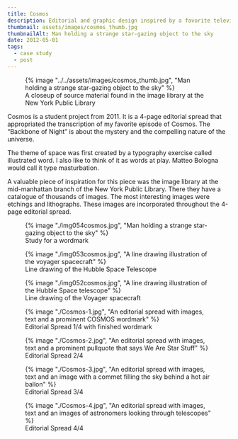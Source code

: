 ```yaml
---
title: Cosmos
description: Editorial and graphic design inspired by a favorite television show
thumbnail: assets/images/cosmos_thumb.jpg
thumbnailAlt: Man holding a strange star-gazing object to the sky
date: 2012-05-01
tags:
  - case study
  - post
---
```


<figure>
  {% image "../../assets/images/cosmos_thumb.jpg", "Man holding a strange star-gazing object to the sky" %}
<figcaption>A closeup of source material found in the image library at the New York Public Library</figcaption>  
</figure>

Cosmos is a student project from 2011. It is a 4-page editorial spread that appropriated the transcription of my favorite episode of Cosmos. The “Backbone of Night” is about the mystery and the compelling nature of the universe.  

The theme of space was first created by a typography exercise called illustrated word. I also like to think of it as words at play. Matteo Bologna would call it type masturbation.

A valuable piece of inspiration for this piece was the image library at the mid-manhattan branch of the New York Public Library. There they have a catalogue of thousands of images. The most interesting images were etchings and lithographs. These images are incorporated throughout the 4-page editorial spread.

<figure>
  {% image "./img054cosmos.jpg", "Man holding a strange star-gazing object to the sky" %}
<figcaption>Study for a wordmark</figcaption>  
</figure>
<figure>
  {% image "./img053cosmos.jpg", "A line drawing illustration of the voyager spacecraft" %}
<figcaption>Line drawing of the Hubble Space Telescope</figcaption>  
</figure>
<figure>
  {% image "./img052cosmos.jpg", "A line drawing illustration of the Hubble Space telescope" %}
<figcaption>Line drawing of the Voyager spacecraft</figcaption>  
</figure>
<figure>
  {% image "./Cosmos-1.jpg", "An editorial spread with images, text and a prominent COSMOS wordmark" %}
<figcaption>Editorial Spread 1/4 with finished wordmark</figcaption>  
</figure>
<figure>
  {% image "./Cosmos-2.jpg", "An editorial spread with images, text and a prominent pullquote that says We Are Star Stuff" %}
<figcaption>Editorial Spread 2/4</figcaption>  
</figure>
<figure>
  {% image "./Cosmos-3.jpg", "An editorial spread with images, text and an image with a commet filling the sky behind a hot air ballon" %}
<figcaption>Editorial Spread 3/4</figcaption>  
</figure>
<figure>
  {% image "./Cosmos-4.jpg", "An editorial spread with images, text and an images of astronomers looking through telescopes" %}
<figcaption>Editorial Spread 4/4</figcaption>  
</figure>